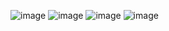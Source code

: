 ![image](https://github.com/Zanvis/Kreslenie-figur-krzywych-i-linii-geometrycznych/assets/161169953/c1dbb3bc-668d-47f2-a835-4526eb63ab44)
![image](https://github.com/Zanvis/Kreslenie-figur-krzywych-i-linii-geometrycznych/assets/161169953/9a095d6a-a4a0-4feb-bbbe-0b5d702dc956)
![image](https://github.com/Zanvis/Kreslenie-figur-krzywych-i-linii-geometrycznych/assets/161169953/d3e05d1d-475c-4f40-8e3a-5205cc1f606a)
![image](https://github.com/Zanvis/Kreslenie-figur-krzywych-i-linii-geometrycznych/assets/161169953/eb0a4500-79d9-40c0-ab8c-dbb089f7c499)
